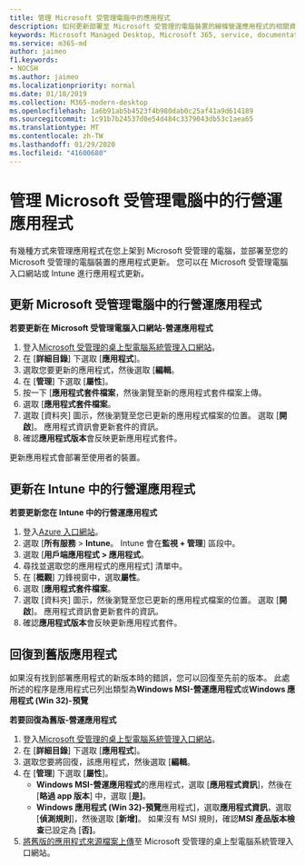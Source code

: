 ```yaml
---
title: 管理 Microsoft 受管理電腦中的應用程式
description: 如何更新部署至 Microsoft 受管理的電腦裝置的線條營運應用程式的相關資訊
keywords: Microsoft Managed Desktop, Microsoft 365, service, documentation, Microsoft 受管理的電腦, Microsoft 365, 服務, 文件
ms.service: m365-md
author: jaimeo
f1.keywords:
- NOCSH
ms.author: jaimeo
ms.localizationpriority: normal
ms.date: 01/18/2019
ms.collection: M365-modern-desktop
ms.openlocfilehash: 1a6b91ab5b4523f4b980dab0c25af41a9d614189
ms.sourcegitcommit: 1c91b7b24537d0e54d484c3379043db53c1aea65
ms.translationtype: MT
ms.contentlocale: zh-TW
ms.lasthandoff: 01/29/2020
ms.locfileid: "41600680"
---
```

# <a name="manage-line-of-business-apps-in-microsoft-managed-desktop"></a>管理 Microsoft 受管理電腦中的行營運應用程式

<!--Application management -->

有幾種方式來管理應用程式在您上架到 Microsoft 受管理的電腦，並部署至您的 Microsoft 受管理的電腦裝置的應用程式更新。 您可以在 Microsoft 受管理電腦入口網站或 Intune 進行應用程式更新。 

<span id="update-app-mmd" />

## <a name="update-line-of-business-apps-in-microsoft-managed-desktop"></a>更新 Microsoft 受管理電腦中的行營運應用程式

**若要更新在 Microsoft 受管理電腦入口網站-營運應用程式**
1. 登入[Microsoft 受管理的桌上型電腦系統管理入口網站](https://aka.ms/mmdportal)。
2. 在 [**詳細目錄**] 下選取 [**應用程式**]。  
3. 選取您要更新的應用程式，然後選取 [**編輯**。
4. 在 [**管理**] 下選取 [**屬性**]。 
5. 按一下 [**應用程式套件檔案**，然後瀏覽至新的應用程式套件檔案上傳。
6. 選取 [**應用程式套件檔案**。
7. 選取 [資料夾] 圖示，然後瀏覽至您已更新的應用程式檔案的位置。 選取 [**開啟**]。 應用程式資訊會更新套件的資訊。
8. 確認**應用程式版本**會反映更新應用程式套件。 

更新應用程式會部署至使用者的裝置。

<span id="update-app-intune" />

## <a name="update-line-of-business-apps-in-intune"></a>更新在 Intune 中的行營運應用程式

**若要更新您在 Intune 中的行營運應用程式**
1. 登入[Azure 入口網站](https://portal.azure.com)。
2. 選取 [**所有服務** > **Intune**。 Intune 會在**監視 + 管理**] 區段中。
3. 選取 [**用戶端應用程式 > 應用程式**。
4. 尋找並選取您的應用程式的應用程式] 清單中。
5. 在 [**概觀**] 刀鋒視窗中，選取**屬性**。
6. 選取 [**應用程式套件檔案**。
7. 選取 [資料夾] 圖示，然後瀏覽至您已更新的應用程式檔案的位置。 選取 [**開啟**]。 應用程式資訊會更新套件的資訊。
8. 確認**應用程式版本**會反映更新應用程式套件。

<span id="roll-back-app-mmd" />

## <a name="roll-back-an-app-to-a-previous-version"></a>回復到舊版應用程式

如果沒有找到部署應用程式的新版本時的錯誤，您可以回復至先前的版本。 此處所述的程序是應用程式已列出類型為**Windows MSI-營運應用程式**或**Windows 應用程式 (Win 32)-預覽**

**若要回復為舊版-營運應用程式**

1. 登入[Microsoft 受管理的桌上型電腦系統管理入口網站](https://aka.ms/mmdportal)。
2. 在 [**詳細目錄**] 下選取 [**應用程式**]。  
3. 選取您要將回復，該應用程式，然後選取 [**編輯**。
4. 在 [**管理**] 下選取 [**屬性**]。 
    - **Windows MSI-營運應用程式**的應用程式，選取 [**應用程式資訊**]，然後在 [**略過 app 版本**] 中，選取 [**是]**。
    - **Windows 應用程式 (Win 32)-預覽**應用程式]，選取**應用程式資訊**，選取 [**偵測規則**]，然後選取 [**新增]**。 
    如果沒有 MSI 規則，確認**MSI 產品版本檢查**已設定為 [**否]**。
5. [將舊版的應用程式來源檔案上傳](../get-started/deploy-apps.md)至 Microsoft 受管理的桌上型電腦系統管理入口網站。  

